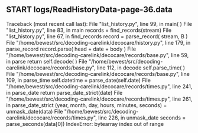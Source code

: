## START logs/ReadHistoryData-page-36.data
Traceback (most recent call last):
  File "list_history.py", line 99, in <module>
    main( )
  File "list_history.py", line 83, in main
    records = find_records(stream)
  File "list_history.py", line 67, in find_records
    record = parse_record( stream, B )
  File "/home/bewest/src/decoding-carelink/decocare/history.py", line 179, in parse_record
    record.parse( head + date + body )
  File "/home/bewest/src/decoding-carelink/decocare/records/base.py", line 59, in parse
    return self.decode( )
  File "/home/bewest/src/decoding-carelink/decocare/records/base.py", line 112, in decode
    self.parse_time( )
  File "/home/bewest/src/decoding-carelink/decocare/records/base.py", line 109, in parse_time
    self.datetime = parse_date(self.date)
  File "/home/bewest/src/decoding-carelink/decocare/records/times.py", line 241, in parse_date
    return parse_date_strict(date)
  File "/home/bewest/src/decoding-carelink/decocare/records/times.py", line 261, in parse_date_strict
    (year, month, day, hours, minutes, seconds) = unmask_date(data)
  File "/home/bewest/src/decoding-carelink/decocare/records/times.py", line 226, in unmask_date
    seconds = parse_seconds(data[0])
IndexError: bytearray index out of range
